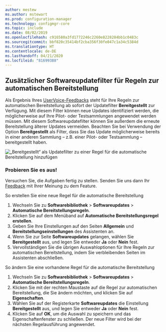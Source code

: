 ```yaml
---
author: mestew
ms.author: mstewart
ms.prod: configuration-manager
ms.technology: configmgr-core
ms.topic: include
ms.date: 08/02/2019
ms.openlocfilehash: c916580a3fd1772246c2260e8228284bb1c0483c
ms.sourcegitcommit: bbf820c35414bf2cba356f30fe047c1a34c5384d
ms.translationtype: HT
ms.contentlocale: de-DE
ms.lasthandoff: 04/21/2020
ms.locfileid: "81699388"
---
```

## <a name="additional-software-update-filter-for-adrs"></a>Zusätzlicher Softwareupdatefilter für Regeln zur automatischen Bereitstellung

Als Ergebnis Ihres [UserVoice-Feedbacks](https://configurationmanager.uservoice.com/forums/300492-ideas/suggestions/18966352-adr-new-search-criteria-deployed-yes-no) steht für Ihre Regeln zur automatischen Bereitstellung ab sofort der Updatefilter **Bereitgestellt** zur Verfügung. Mit diesem Filter können neue Updates identifiziert werden, die möglicherweise auf Ihre Pilot- oder Testsammlungen angewendet werden müssen. Mit diesem Softwareupdatefilter können Sie außerdem die erneute Bereitstellung älterer Updates vermeiden. Beachten Sie bei Verwendung der Option **Bereitgestellt** als Filter, dass Sie das Update möglicherweise bereits in einer anderen Sammlung – z.B. einer Pilot- oder Testsammlung – bereitgestellt haben.

![„Bereitgestellt“ als Updatefilter zu einer Regel für die automatische Bereitstellung hinzufügen](../../media/4852033-isdeployed-adr-filter.png)

### <a name="try-it-out"></a>Probieren Sie es aus!

Versuchen Sie, die Aufgaben fertig zu stellen. Senden Sie uns dann Ihr [Feedback](../../../../understand/find-help.md#product-feedback) mit Ihrer Meinung zu dem Feature.

So erstellen Sie eine neue Regel für die automatische Bereitstellung

1. Wechseln Sie zu **Softwarebibliothek** > **Softwareupdates** > **Automatische Bereitstellungsregeln**.
1. Klicken Sie auf dem Menüband auf **Automatische Bereitstellungsregel erstellen**.
1. Geben Sie Ihre Einstellungen auf den Seiten **Allgemein** und **Bereitstellungseinstellungen** des Assistenten an.
1. Wenn Sie zur Seite **Softwareupdates** gelangen, wählen Sie **Bereitgestellt** aus, und legen Sie entweder **Ja** oder **Nein** fest.
1. Vervollständigen Sie die übrigen Auswahloptionen für Ihre Regeln zur automatischen Bereitstellung, indem Sie verbleibenden Seiten im Assistenten abschließen.

So ändern Sie eine vorhandene Regel für die automatische Bereitstellung

1. Wechseln Sie zu **Softwarebibliothek** > **Softwareupdates** > **Automatische Bereitstellungsregeln**.
1. Klicken Sie mit der rechten Maustaste auf die Regel zur automatischen Bereitstellung, die Sie ändern möchten, und klicken Sie auf **Eigenschaften**.
1. Wählen Sie auf der Registerkarte **Softwareupdates** die Einstellung **Bereitgestellt** aus, und legen Sie entweder **Ja** oder **Nein** fest. 
1. Klicken Sie auf **OK**, um die Auswahl zu speichern und das Eigenschaftenfenster zu schließen. Der neue Filter wird bei der nächsten Regelausführung angewendet.

